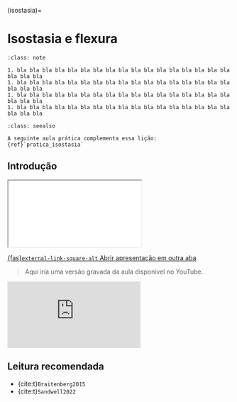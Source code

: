 (isostasia)=
# Isostasia e flexura

```{admonition} Objetivos
:class: note

1. bla bla bla bla bla bla bla bla bla bla bla bla bla bla bla bla bla bla bla bla
1. bla bla bla bla bla bla bla bla bla bla bla bla bla bla bla bla bla bla bla bla
1. bla bla bla bla bla bla bla bla bla bla bla bla bla bla bla bla bla bla bla bla
1. bla bla bla bla bla bla bla bla bla bla bla bla bla bla bla bla bla bla bla bla

```

```{admonition} 💻 Prática
:class: seealso

A seguinte aula prática complementa essa lição:
{ref}`pratica_isostasia`

```

## Introdução

<div class="ratio ratio-16x9 mb-3">
<iframe src="../slides"></iframe>
</div>

<a href="../slides" target="_blank">{fas}`external-link-square-alt` Abrir apresentação em outra aba</a>

> Aqui iria uma versão gravada da aula disponível no YouTube.

<div class="ratio ratio-16x9 mb-3">
<iframe src="https://www.youtube.com/embed/NzJmRlJCNbQ?start=78" frameborder="0" allowfullscreen></iframe>
</div>


## Leitura recomendada

* {cite:t}`Braitenberg2015`
* {cite:t}`Sandwell2022`
